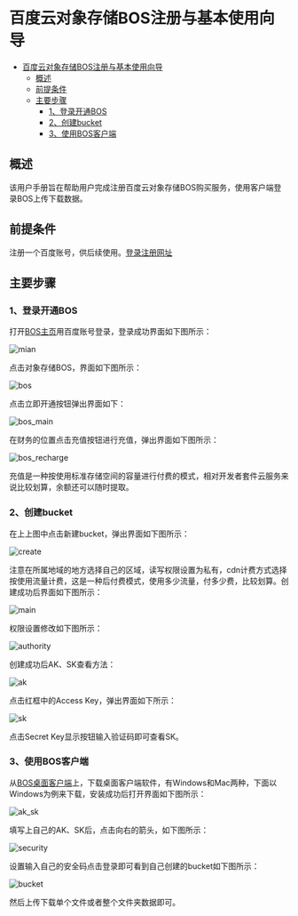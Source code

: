 # 百度云对象存储BOS注册与基本使用向导
- [百度云对象存储BOS注册与基本使用向导](#百度云对象存储bos注册与基本使用向导)
  - [概述](#概述)
  - [前提条件](#前提条件)
  - [主要步骤](#主要步骤)
    - [1、登录开通BOS](#1登录开通bos)
    - [2、创建bucket](#2创建bucket)
    - [3、使用BOS客户端](#3使用bos客户端)
## 概述
该用户手册旨在帮助用户完成注册百度云对象存储BOS购买服务，使用客户端登录BOS上传下载数据。
## 前提条件
注册一个百度账号，供后续使用。[登录注册网址](https://passport.baidu.com/)

## 主要步骤
### 1、登录开通BOS
打开[BOS主页](https://console.bce.baidu.com/)用百度账号登录，登录成功界面如下图所示：

![mian](images/login_main.png)

 点击对象存储BOS，界面如下图所示：

![bos](images/login_bos.png)

点击立即开通按钮弹出界面如下：

![bos_main](images/login_bos_main.png)

在财务的位置点击充值按钮进行充值，弹出界面如下图所示：

![bos_recharge](images/login_bos_recharge.png)

充值是一种按使用标准存储空间的容量进行付费的模式，相对开发者套件云服务来说比较划算，余额还可以随时提取。

### 2、创建bucket
在上上图中点击新建bucket，弹出界面如下图所示：

![create](images/bucket_create.png)

注意在所属地域的地方选择自己的区域，读写权限设置为私有，cdn计费方式选择按使用流量计费，这是一种后付费模式，使用多少流量，付多少费，比较划算。创建成功后界面如下图所示：

![main](images/bucket_main.png)

权限设置修改如下图所示：

![authority](images/bucket_authority.png)

创建成功后AK、SK查看方法：

![ak](images/bucket_AK.png)

点击红框中的Access Key，弹出界面如下所示：

![sk](images/bucket_SK.png)

点击Secret Key显示按钮输入验证码即可查看SK。

### 3、使用BOS客户端
从[BOS桌面客户端](https://cloud.baidu.com/doc/BOS/s/lk4tnbkrm)上，下载桌面客户端软件，有Windows和Mac两种，下面以Windows为例来下载，安装成功后打开界面如下图所示：

![ak_sk](images/bos_client_ak_sk.png)

填写上自己的AK、SK后，点击向右的箭头，如下图所示：

![security](images/bos_client_security.png)

设置输入自己的安全码点击登录即可看到自己创建的bucket如下图所示：

![bucket](images/bos_client_bucket.png)

然后上传下载单个文件或者整个文件夹数据即可。